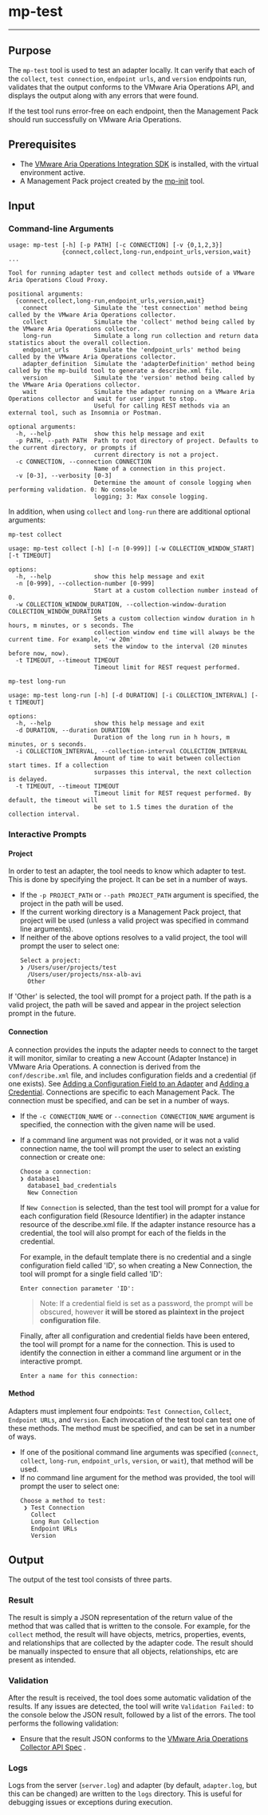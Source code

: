 # mp-test
-------------------------

## Purpose

The `mp-test` tool is used to test an adapter locally. It can verify that each of the `collect`, `test connection`, `endpoint urls`, and `version` endpoints run, validates that the output conforms to the VMware Aria Operations API, and displays the output along with any errors that were found.

If the test tool runs error-free on each endpoint, then the Management Pack should run successfully on VMware Aria Operations.

## Prerequisites

* The [VMware Aria Operations Integration SDK](../../README.md#installation) is installed, with the virtual environment active.
* A Management Pack project created by the [mp-init](mp-init.md) tool.

## Input

### Command-line Arguments
```
usage: mp-test [-h] [-p PATH] [-c CONNECTION] [-v {0,1,2,3}]
               {connect,collect,long-run,endpoint_urls,version,wait} ...

Tool for running adapter test and collect methods outside of a VMware Aria Operations Cloud Proxy.

positional arguments:
  {connect,collect,long-run,endpoint_urls,version,wait}
    connect             Simulate the 'test connection' method being called by the VMware Aria Operations collector.
    collect             Simulate the 'collect' method being called by the VMware Aria Operations collector.
    long-run            Simulate a long run collection and return data statistics about the overall collection.
    endpoint_urls       Simulate the 'endpoint_urls' method being called by the VMware Aria Operations collector.
    adapter_definition  Simulate the 'adapterDefinition' method being called by the mp-build tool to generate a describe.xml file.
    version             Simulate the 'version' method being called by the VMware Aria Operations collector.
    wait                Simulate the adapter running on a VMware Aria Operations collector and wait for user input to stop.
                        Useful for calling REST methods via an external tool, such as Insomnia or Postman.

optional arguments:
  -h, --help            show this help message and exit
  -p PATH, --path PATH  Path to root directory of project. Defaults to the current directory, or prompts if
                        current directory is not a project.
  -c CONNECTION, --connection CONNECTION
                        Name of a connection in this project.
  -v [0-3], --verbosity [0-3]
                        Determine the amount of console logging when performing validation. 0: No console
                        logging; 3: Max console logging.
```

In addition, when using `collect` and `long-run` there are additional optional arguments:

`mp-test collect`
```
usage: mp-test collect [-h] [-n [0-999]] [-w COLLECTION_WINDOW_START] [-t TIMEOUT]

options:
  -h, --help            show this help message and exit
  -n [0-999], --collection-number [0-999]
                        Start at a custom collection number instead of 0.
  -w COLLECTION_WINDOW_DURATION, --collection-window-duration COLLECTION_WINDOW_DURATION 
                        Sets a custom collection window duration in h hours, m minutes, or s seconds. The 
                        collection window end time will always be the current time. For example, '-w 20m' 
                        sets the window to the interval (20 minutes before now, now).
  -t TIMEOUT, --timeout TIMEOUT
                        Timeout limit for REST request performed.
```

`mp-test long-run`

```
usage: mp-test long-run [-h] [-d DURATION] [-i COLLECTION_INTERVAL] [-t TIMEOUT]

options:
  -h, --help            show this help message and exit
  -d DURATION, --duration DURATION
                        Duration of the long run in h hours, m minutes, or s seconds.
  -i COLLECTION_INTERVAL, --collection-interval COLLECTION_INTERVAL
                        Amount of time to wait between collection start times. If a collection 
                        surpasses this interval, the next collection is delayed.
  -t TIMEOUT, --timeout TIMEOUT
                        Timeout limit for REST request performed. By default, the timeout will 
                        be set to 1.5 times the duration of the collection interval.
```
### Interactive Prompts

#### Project
In order to test an adapter, the tool needs to know which adapter to test. This is done by specifying the project. It can be set in a number of ways. 
* If the `-p PROJECT_PATH` or `--path PROJECT_PATH` argument is specified, the project in the path will be used.
* If the current working directory is a Management Pack project, that project will be used (unless a valid project was specified in command line arguments).
* If neither of the above options resolves to a valid project, the tool will prompt the user to select one:
    ```
    Select a project:
    ❯ /Users/user/projects/test
      /Users/user/projects/nsx-alb-avi
      Other
    ```
If 'Other' is selected, the tool will prompt for a project path. If the path is a valid project, the path will be saved and appear in the project selection prompt in the future.

#### Connection
A connection provides the inputs the adapter needs to connect to the target it will monitor, similar to creating a new Account (Adapter Instance) in VMware Aria Operations. A connection is derived from the `conf/describe.xml` file, and includes configuration fields and a credential (if one exists). See [Adding a Configuration Field to an Adapter](../../guides/adding_to_an_adapter.md#adding-a-configuration-field-to-an-adapter-instance-in-the-object-model) and [Adding a Credential](../../guides/adding_to_an_adapter.md#defining-a-credential-in-the-object-model). Connections are specific to each Management Pack. The connection must be specified, and can be set in a number of ways.
* If the `-c CONNECTION_NAME` or `--connection CONNECTION_NAME` argument is specified, the connection with the given name will be used. 
* If a command line argument was not provided, or it was not a valid connection name, the tool will prompt the user to select an existing connection or create one:
    ```
    Choose a connection:
    ❯ database1
      database1_bad_credentials
      New Connection
    ```
    If `New Connection` is selected, than the test tool will prompt for a value for each configuration field (Resource Identifier) in the adapter instance resource of the describe.xml file. If the adapter instance resource has a credential, the tool will also prompt for each of the fields in the credential.
 
    For example, in the default template there is no credential and a single configuration field called 'ID', so when creating a New Connection, the tool will prompt for a single field called 'ID':
    ```
    Enter connection parameter 'ID': 
    ```
    
    > Note: If a credential field is set as a password, the prompt will be obscured, however **it will be stored as plaintext in the project configuration file**.

    Finally, after all configuration and credential fields have been entered, the tool will prompt for a name for the connection. This is used to identify the connection in either a command line argument or in the interactive prompt.
    ```
    Enter a name for this connection:
    ```
#### Method
Adapters must implement four endpoints: `Test Connection`, `Collect`, `Endpoint URLs`, and `Version`. Each invocation of the test tool can test one of these methods. The method must be specified, and can be set in a number of ways.
* If one of the positional command line arguments was specified (`connect`, `collect`, `long-run`, `endpoint_urls`, `version`, or `wait`), that method will be used. 
* If no command line argument for the method was provided, the tool will prompt the user to select one:
    ```
    Choose a method to test:
     ❯ Test Connection
       Collect
       Long Run Collection
       Endpoint URLs
       Version
    ```
## Output

The output of the test tool consists of three parts.
### Result

The result is simply a JSON representation of the return value of the method that was called that is written to the console. For example, for the `collect` method, the result will have objects, metrics, properties, events, and relationships that are collected by the adapter code. The result should be manually inspected to ensure that all objects, relationships, etc are present as intended.

### Validation
After the result is received, the tool does some automatic validation of the results. If any issues are detected, the tool will write `Validation Failed:` to the console below the JSON result, followed by a list of the errors.
The tool performs the following validation:
* Ensure that the result JSON conforms to
  the [VMware Aria Operations Collector API Spec](https://github.com/vmware/vmware-aria-operations-integration-sdk/blob/main/vmware_aria_operations_integration_sdk/api/vmware-aria-operations-collector-fwk2.json)
  .

### Logs
Logs from the server (`server.log`) and adapter (by default, `adapter.log`, but this can be changed) are written to the `logs` directory. This is useful for debugging issues or exceptions during execution.
